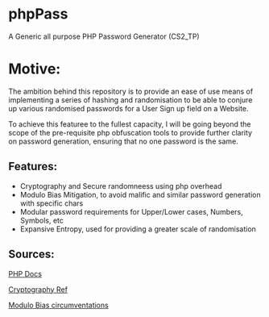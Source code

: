 # phpPass
A Generic all purpose PHP Password Generator (CS2_TP) 

# Motive:

The ambition behind this repository is to provide an ease of use means of implementing a series of hashing and randomisation
to be able to conjure up various randomised passwords for a User Sign up field on a Website.

To achieve this featuree to the fullest capacity, I will be going beyond the scope of the pre-requisite php obfuscation tools to provide further clarity on password generation, ensuring that no one password is the same.


## Features:

- Cryptography and Secure randomneess using php overhead
- Modulo Bias Mitigation, to avoid malific and similar password generation with specific chars
- Modular password requirements for Upper/Lower cases, Numbers, Symbols, etc
- Expansive Entropy, used for providing a greater scale of randomisation

## Sources:

[PHP Docs](https://www.php.net/manual/en)

[Cryptography Ref](https://www.nist.gov/publications)

[Modulo Bias circumventations](https://cmvandrevala.wordpress.com/2016/09/24/modulo-bias-when-generating-random-numbers/)

